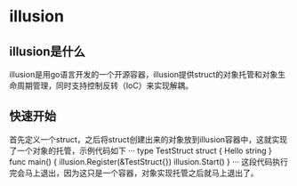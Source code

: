 # illusion
## illusion是什么
illusion是用go语言开发的一个开源容器，illusion提供struct的对象托管和对象生命周期管理，同时支持控制反转（IoC）来实现解耦。
## 快速开始
首先定义一个struct，之后将struct创建出来的对象放到illusion容器中，这就实现了一个对象的托管，示例代码如下
···
type TestStruct struct {
	Hello string
}
func main() {
	illusion.Register(&TestStruct{})
	illusion.Start()
}
···
这段代码执行完会马上退出，因为这只是一个容器，对象实现托管之后就马上退出了。




